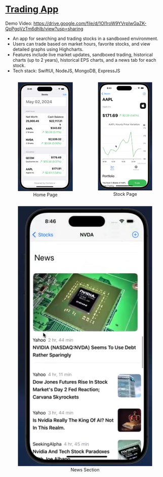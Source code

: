 # [Trading App](https://drive.google.com/file/d/1Ol1roW9YVrpIwGaZK-QpPgqVzTm6dhIb/view?usp=sharing)

Demo Video: https://drive.google.com/file/d/1Ol1roW9YVrpIwGaZK-QpPgqVzTm6dhIb/view?usp=sharing

* An app for searching and trading stocks in a sandboxed environment.
* Users can trade based on market hours, favorite stocks, and view detailed graphs using Highcharts.
* Features include live market updates, sandboxed trading, historical charts (up to 2 years), historical EPS charts, and a news tab for each stock. 
* Tech stack: SwiftUI, NodeJS, MongoDB, ExpressJS

 <div style="display: flex">
  <figure style="text-align: center;">
    <img src="./imgs/Home.png" alt="Home Page">
    <figcaption>Home Page</figcaption>
  </figure>
  <figure style="text-align: center;">
    <img src="./imgs/Stock.png" alt="Stock Page">
    <figcaption>Stock Page</figcaption>
  </figure>
</div>
<figure style="text-align: center;">
  <img src="./imgs/News.png" alt="News Section">
  <figcaption>News Section</figcaption>
</figure>